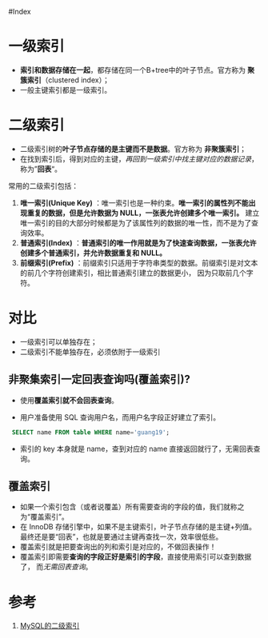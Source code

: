 #Index 

# 一级索引 
- **索引和数据存储在一起**，都存储在同一个B+tree中的叶子节点。官方称为 **聚簇索引**（clustered index）；
- 一般主键索引都是一级索引。

# 二级索引 
- 二级索引树的**叶子节点存储的是主键而不是数据**。官方称为 **非聚簇索引**；
- 在找到索引后，得到对应的主键，*再回到一级索引中找主键对应的数据记录*，称为”**回表**“。


常用的二级索引包括：
1.  **唯一索引(Unique Key)** ：唯一索引也是一种约束。**唯一索引的属性列不能出现重复的数据，但是允许数据为 NULL，一张表允许创建多个唯一索引。** 建立唯一索引的目的大部分时候都是为了该属性列的数据的唯一性，而不是为了查询效率。
2.  **普通索引(Index)** ：**普通索引的唯一作用就是为了快速查询数据，一张表允许创建多个普通索引，并允许数据重复和 NULL。**
3.  **前缀索引(Prefix)** ：前缀索引只适用于字符串类型的数据。前缀索引是对文本的前几个字符创建索引，相比普通索引建立的数据更小， 因为只取前几个字符。

# 对比
- 一级索引可以单独存在；
- 二级索引不能单独存在，必须依附于一级索引


## 非聚集索引一定回表查询吗(覆盖索引)?
- 使用**覆盖索引就不会回表查询**。

- 用户准备使用 SQL 查询用户名，而用户名字段正好建立了索引。
```sql
 SELECT name FROM table WHERE name='guang19';
```
 - 索引的 key 本身就是 name，查到对应的 name 直接返回就行了，无需回表查询。

## 覆盖索引
- 如果一个索引包含（或者说覆盖）所有需要查询的字段的值，我们就称之为“覆盖索引”。
- 在 InnoDB 存储引擎中，如果不是主键索引，叶子节点存储的是主键+列值。最终还是要“回表”，也就是要通过主键再查找一次，效率很低些。
- 覆盖索引就是把要查询出的列和索引是对应的，不做回表操作！
- 覆盖索引即需要**查询的字段正好是索引的字段**，直接使用索引可以查到数据了， 而*无需回表查询*。

# 参考
1. [MySQL的二级索引](https://www.cnblogs.com/luler/p/15496511.html)